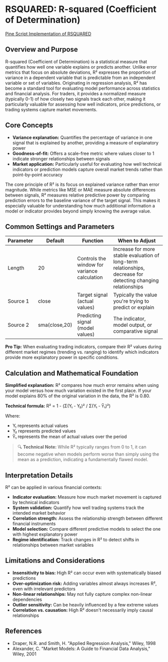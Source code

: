 # RSQUARED: R-squared (Coefficient of Determination)

[Pine Script Implementation of RSQUARED](https://github.com/mihakralj/pinescript/blob/main/indicators/errors/rsquared.pine)

## Overview and Purpose

R-squared (Coefficient of Determination) is a statistical measure that quantifies how well one variable explains or predicts another. Unlike error metrics that focus on absolute deviations, R² expresses the proportion of variance in a dependent variable that is predictable from an independent variable or set of variables. Originating in regression analysis, R² has become a standard tool for evaluating model performance across statistics and financial analysis. For traders, it provides a normalized measure (typically 0-1) of how closely two signals track each other, making it particularly valuable for assessing how well indicators, price predictions, or trading systems capture market movements.

## Core Concepts

* **Variance explanation:** Quantifies the percentage of variance in one signal that is explained by another, providing a measure of explanatory power
* **Goodness-of-fit:** Offers a scale-free metric where values closer to 1 indicate stronger relationships between signals
* **Market application:** Particularly useful for evaluating how well technical indicators or prediction models capture overall market trends rather than point-by-point accuracy

The core principle of R² is its focus on explained variance rather than error magnitude. While metrics like MSE or MAE measure absolute differences between signals, R² measures relative predictive power by comparing prediction errors to the baseline variance of the target signal. This makes it especially valuable for understanding how much additional information a model or indicator provides beyond simply knowing the average value.

## Common Settings and Parameters

| Parameter | Default | Function | When to Adjust |
|-----------|---------|----------|---------------|
| Length | 20 | Controls the window for variance calculation | Increase for more stable evaluation of long-term relationships, decrease for detecting changing relationships |
| Source 1 | close | Target signal (actual values) | Typically the value you're trying to predict or explain |
| Source 2 | sma(close,20) | Predicting signal (model values) | The indicator, model output, or comparative signal |

**Pro Tip:** When evaluating trading indicators, compare their R² values during different market regimes (trending vs. ranging) to identify which indicators provide more explanatory power in specific conditions.

## Calculation and Mathematical Foundation

**Simplified explanation:**
R² compares how much error remains when using your model versus how much variation existed in the first place. If your model explains 80% of the original variation in the data, the R² is 0.80.

**Technical formula:**
R² = 1 - (Σ(Y₁ - Y₂)² / Σ(Y₁ - Y̅₁)²)

Where:
- Y₁ represents actual values
- Y₂ represents predicted values
- Y̅₁ represents the mean of actual values over the period

> 🔍 **Technical Note:** While R² typically ranges from 0 to 1, it can become negative when models perform worse than simply using the mean as a prediction, indicating a fundamentally flawed model.

## Interpretation Details

R² can be applied in various financial contexts:

* **Indicator evaluation:** Measure how much market movement is captured by technical indicators
* **System validation:** Quantify how well trading systems track the intended market behavior
* **Correlation strength:** Assess the relationship strength between different financial instruments
* **Model selection:** Compare different predictive models to select the one with highest explanatory power
* **Regime identification:** Track changes in R² to detect shifts in relationships between market variables

## Limitations and Considerations

* **Insensitivity to bias:** High R² can occur even with systematically biased predictions
* **Over-optimization risk:** Adding variables almost always increases R², even with irrelevant predictors
* **Non-linear relationships:** May not fully capture complex non-linear dependencies
* **Outlier sensitivity:** Can be heavily influenced by a few extreme values
* **Correlation vs. causation:** High R² doesn't necessarily imply causal relationships

## References

* Draper, N.R. and Smith, H. "Applied Regression Analysis," Wiley, 1998
* Alexander, C. "Market Models: A Guide to Financial Data Analysis," Wiley, 2001
